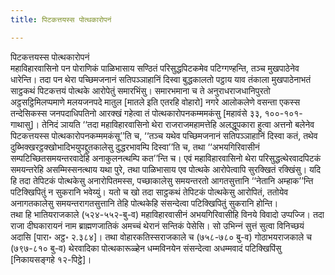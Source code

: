 ```yaml
---
title: पिटकत्तयस्स पोत्थकारोपनं

---
```

पिटकत्तयस्स पोत्थकारोपनं  
महाविहारवासिनो पन पोराणिकं पाळिभासाय सण्ठितं परिसुद्धपिटकमेव पटिग्गण्हन्ति, तञ्‍च मुखपाठेनेव धारेन्ति। तदा पन थेरा पच्छिमजनानं सतिपञ्‍ञाहानिं दिस्वा बुद्धकालतो पट्ठाय याव तंकाला मुखपाठेनाभतं साट्ठकथं पिटकत्तयं पोत्थके आरोपेतुं समारभिंसु। समारभमाना च ते अनुराधराजधानिपुरतो अट्ठसट्ठिमिलप्पमाणे मलयजनपदे मातुल [मातले इति एतरहि वोहारो] नगरे आलोकलेणे वसन्ता एकस्स तन्देसिकस्स जनपदाधिपतिनो आरक्खं गहेत्वा तं पोत्थकारोपनकम्ममकंसु [महावंसे ३३, १००-१०१-गाथासु]। तेनिदं ञायति ‘‘तदा महाविहारवासिनो थेरा राजराजमहामत्तेहि अलद्धूपकारा हुत्वा अत्तनो बलेनेव पिटकत्तयस्स पोत्थकारोपनकम्ममकंसू’’ति च, ‘‘तञ्‍च यथेव पच्छिमजनानं सतिपञ्‍ञाहानिं दिस्वा कतं, तथेव दुब्भिक्खरट्ठक्खोभादिभयुपद्दुतकालेसु दुद्धरभावम्पि दिस्वा’’ति च, तथा ‘‘अभयगिरिवासीनं सम्पटिच्छितसमयन्तरवादेहि अनाकुलनत्थम्पि कत’’न्ति च। एवं महाविहारवासिनो थेरा परिसुद्धत्थेरवादपिटकं समयन्तरेहि असम्मिस्सनत्थाय यथा पुरे, तथा पाळिभासाय एव पोत्थके आरोपेत्वापि सुरक्खितं रक्खिंसु। यदि हि तदा तेपिटकं पोत्थकेसु अनारोपितमस्स, पच्छाकालेसु समयन्तरतो आगतसुत्तानि ‘‘नेतानि अम्हाक’’न्ति पटिक्खिपितुं न सुकरानि भवेय्युं। यतो च खो तदा साट्ठकथं तेपिटकं पोत्थकेसु आरोपितं, ततोयेव अनागतकालेसु समयन्तरागतसुत्तानि तेहि पोत्थकेहि संसन्देत्वा पटिक्खिपितुं सुकरानि होन्ति।  
तथा हि भातियराजकाले (५२४-५५२-बु-व) महाविहारवासीनं अभयगिरिवासीहि विनये विवादो उप्पज्‍जि। तदा राजा दीघकारायनं नाम ब्राह्मणजातिकं अमच्‍चं थेरानं सन्तिकं पेसेसि। सो उभिन्‍नं सुत्तं सुत्वा विनिच्छयं अदासि [पारा॰ अट्ठ॰ २.३८४]। तथा वोहारकतिस्सराजकाले च (७५८-७८० बु-व) गोठाभयराजकाले च (७९७-८१० बु-व) थेरवादिका पोत्थकारूळ्हेन धम्मविनयेन संसन्देत्वा अधम्मवादं पटिक्खिपिंसु [निकायसङ्गहे १२-पिट्ठे]।  